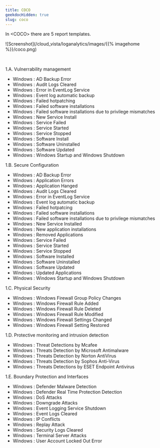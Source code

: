 ```yaml
---
title: COCO
geekdocHidden: true
slug: coco
---
```


In \<COCO> there are 5 report templates.

![Screenshot](/cloud_vista/loganalytics/images/{{% imagehome %}}/coco.png)

&nbsp;

1.A. Vulnerrability management
* Windows : AD Backup Error
* Windows : Audit Logs Cleared
* Windows : Error in EventLog Service
* Windows : Event log automatic backup
* Windows : Failed hotpatching
* Windows : Failed software installations
* Windows : Failed software installations due to privilege mismatches
* Windows : New Service Install
* Windows : Service Failed
* Windows : Service Started
* Windows : Service Stopped
* Windows : Software Install
* Windows : Software Uninstalled
* Windows : Software Updated
* Windows : Windows Startup and Windows Shutdown

1.B. Secure Configuration
* Windows : AD Backup Error
* Windows : Application Errors
* Windows : Application Hanged
* Windows : Audit Logs Cleared
* Windows : Error in EventLog Service
* Windows : Event log automatic backup
* Windows : Failed hotpatcing
* Windows : Failed software installations
* Windows : Failed software installations due to privilege mismatches
* Windows : New Service Installed
* Windows : New application installations
* Windows : Removed Applications
* Windows : Service Failed
* Windows : Service Started
* Windows : Service Stopped
* Windows : Software Installed
* Windows : Software Uninstalled
* Windows : Software Updated
* Windows : Updated Applications
* Windows : Windows Startup and Windows Shutdown

1.C. Physical Security
* Windows : Windows Firewall Group Policy Changes
* Windows : Windows Firewall Rule Added
* Windows : Windows Firewall Rule Deleted
* Windows : Windows Firewall Rule Modified
* Windows : Windows Firewall Settings Changed
* Windows : Windows Firewall Setting Restored

1.D. Protective monitoring and intrusion detection
* Windows : Threat Detections by Mcafee
* Windows : Threats Detection by Microsoft Antimalware
* Windows : Threats Detection by Norton AntiVirus
* Windows : Threats Detection by Sophos Anti-Virus
* Windows : Threats Detections by ESET Endpoint Antivirus

1.E. Boundary Protection and Interfaces
* Windows : Defender Malware Detection
* Windows : Defender Real Time Protection Detection
* Windows : DoS Attacks
* Windows : Downgrade Attacks
* Windows : Event Logging Service Shutdown
* Windows : Event Logs Cleared
* Windows : IP Conflicts
* Windows : Replay Attack
* Windows : Security Logs Cleared
* Windows : Terminal Server Attacks
* Windows : User Account Locked Out Error



